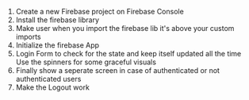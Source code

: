 
1) Create a new Firebase project on Firebase Console
2) Install the firebase library
3) Make user when you import the firebase lib it's above your custom imports
4) Initialize the firebase App
5) Login Form to check for the state and keep itself updated all the time
    Use the spinners for some graceful visuals
6) Finally show a seperate screen in case of authenticated or not authenticated users
7) Make the Logout work
